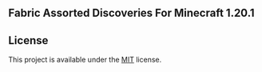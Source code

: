 ## Fabric Assorted Discoveries For Minecraft 1.20.1

## License

This project is available under the [MIT](https://github.com/rndmaccess/assorted-discoveries-1.19.x-fabric/blob/main/LICENSE) license.
